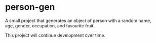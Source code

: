 # person-gen

A small project that generates an object of person with a random name, age, gender, occupation, and favourite fruit. 

This project will continue development over time.